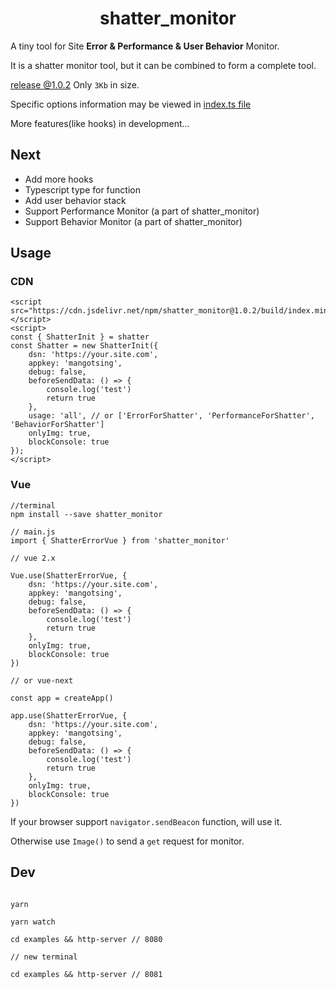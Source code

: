 <h1 align="center">shatter_monitor</h1>

A tiny tool for Site **Error & Performance & User Behavior** Monitor.

It is a shatter monitor tool, but it can be combined to form a complete tool.

[release @1.0.2](https://cdn.jsdelivr.net/npm/shatter_monitor@1.0.2/build/index.min.js) Only `3Kb` in size.

Specific options information may be viewed in [index.ts file](https://github.com/MangoTsing/shatter_monitor/blob/master/src/types/index.ts)

More features(like hooks) in development...

## Next

- Add more hooks
- Typescript type for function
- Add user behavior stack
- Support Performance Monitor (a part of shatter_monitor)
- Support Behavior Monitor (a part of shatter_monitor)

## Usage

### CDN

```
<script src="https://cdn.jsdelivr.net/npm/shatter_monitor@1.0.2/build/index.min.js"></script>
<script>
const { ShatterInit } = shatter
const Shatter = new ShatterInit({
    dsn: 'https://your.site.com',
    appkey: 'mangotsing',
    debug: false,
    beforeSendData: () => {
        console.log('test')
        return true
    },
    usage: 'all', // or ['ErrorForShatter', 'PerformanceForShatter', 'BehaviorForShatter']
    onlyImg: true,
    blockConsole: true
});
</script>
```

### Vue

```
//terminal
npm install --save shatter_monitor

// main.js
import { ShatterErrorVue } from 'shatter_monitor'

// vue 2.x

Vue.use(ShatterErrorVue, {
    dsn: 'https://your.site.com',
    appkey: 'mangotsing',
    debug: false,
    beforeSendData: () => {
        console.log('test')
        return true
    },
    onlyImg: true,
    blockConsole: true
})

// or vue-next

const app = createApp()

app.use(ShatterErrorVue, {
    dsn: 'https://your.site.com',
    appkey: 'mangotsing',
    debug: false,
    beforeSendData: () => {
        console.log('test')
        return true
    },
    onlyImg: true,
    blockConsole: true
})

```

If your browser support `navigator.sendBeacon` function, will use it.

Otherwise use `Image()` to send a `get` request for monitor.

## Dev

```

yarn

yarn watch

cd examples && http-server // 8080

// new terminal

cd examples && http-server // 8081

```

